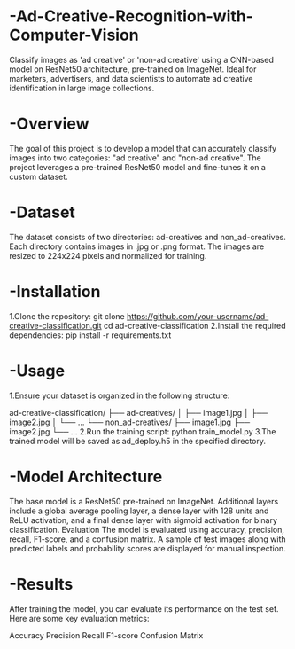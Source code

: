 # -Ad-Creative-Recognition-with-Computer-Vision
Classify images as 'ad creative' or 'non-ad creative' using a CNN-based model on ResNet50 architecture, pre-trained on ImageNet. Ideal for marketers, advertisers, and data scientists to automate ad creative identification in large image collections.

# -Overview
The goal of this project is to develop a model that can accurately classify images into two categories: "ad creative" and "non-ad creative". The project leverages a pre-trained ResNet50 model and fine-tunes it on a custom dataset.

# -Dataset
The dataset consists of two directories: ad-creatives and non_ad-creatives.
Each directory contains images in .jpg or .png format.
The images are resized to 224x224 pixels and normalized for training.

# -Installation
1.Clone the repository: 
      git clone https://github.com/your-username/ad-creative-classification.git
      cd ad-creative-classification
2.Install the required dependencies:
      pip install -r requirements.txt
      
# -Usage
1.Ensure your dataset is organized in the following structure:

ad-creative-classification/
├── ad-creatives/
│   ├── image1.jpg
│   ├── image2.jpg
│   └── ...
└── non_ad-creatives/
    ├── image1.jpg
    ├── image2.jpg
    └── ...
2.Run the training script:
    python train_model.py
3.The trained model will be saved as ad_deploy.h5 in the specified directory.

# -Model Architecture
 The base model is a ResNet50 pre-trained on ImageNet.
Additional layers include a global average pooling layer, a dense layer with 128 units and ReLU activation, and a final dense layer with sigmoid activation for binary classification.
Evaluation
The model is evaluated using accuracy, precision, recall, F1-score, and a confusion matrix.
A sample of test images along with predicted labels and probability scores are displayed for manual inspection.

# -Results
After training the model, you can evaluate its performance on the test set. Here are some key evaluation metrics:

Accuracy
Precision
Recall
F1-score
Confusion Matrix
